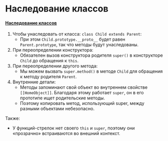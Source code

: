 # Наследование классов

#### [Наследование классов](https://learn.javascript.ru/class-inheritance)

1. Чтобы унаследовать от класса: `class Child extends Parent`:
    - При этом `Child.prototype.__proto__` будет равен `Parent.prototype`, так что методы будут унаследованы.
2. При переопределении конструктора:
    - Обязателен вызов конструктора родителя `super()` в конструкторе `Child` до обращения к `this`.
3. При переопределении другого метода:
    - Мы можем вызвать `super.method()` в методе `Child` для обращения к методу родителя `Parent`.
4. Внутренние детали:
    - Методы запоминают свой объект во внутреннем свойстве `[[HomeObject]]`. Благодаря этому работает `super`, он в его
      прототипе ищет родительские методы.
    - Поэтому копировать метод, использующий super, между разными объектами небезопасно.

Также:

- У функций-стрелок нет своего `this` и `super`, поэтому они «прозрачно» встраиваются во внешний контекст.


